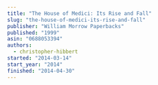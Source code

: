 ```yaml
---
title: "The House of Medici: Its Rise and Fall"
slug: "the-house-of-medici-its-rise-and-fall"
publisher: "William Morrow Paperbacks"
published: "1999"
asin: "0688053394"
authors:
  - christopher-hibbert
started: "2014-03-14"
start_year: "2014"
finished: "2014-04-30"
---
```

